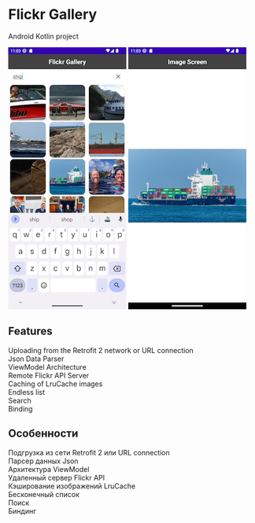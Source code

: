 # Flickr Gallery

Android Kotlin project

![Alt text](Main.jpg) ![Alt text](Detail.jpg)

## Features

Uploading from the Retrofit 2 network or URL connection<br/>
Json Data Parser<br/>
ViewModel Architecture<br/>
Remote Flickr API Server<br/>
Caching of LruCache images<br/>
Endless list<br/>
Search<br/>
Binding<br/>

## Особенности

Подгрузка из сети Retrofit 2 или URL connection<br/>
Парсер данных Json<br/>
Архитектура ViewModel<br/>
Удаленный сервер Flickr API<br/>
Кэширование изображений LruCache<br/>
Бесконечный список<br/>
Поиск<br/>
Биндинг<br/>